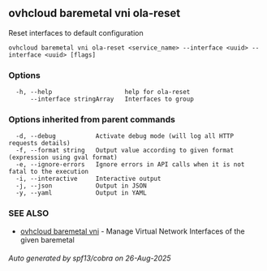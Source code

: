 ## ovhcloud baremetal vni ola-reset

Reset interfaces to default configuration

```
ovhcloud baremetal vni ola-reset <service_name> --interface <uuid> --interface <uuid> [flags]
```

### Options

```
  -h, --help                    help for ola-reset
      --interface stringArray   Interfaces to group
```

### Options inherited from parent commands

```
  -d, --debug           Activate debug mode (will log all HTTP requests details)
  -f, --format string   Output value according to given format (expression using gval format)
  -e, --ignore-errors   Ignore errors in API calls when it is not fatal to the execution
  -i, --interactive     Interactive output
  -j, --json            Output in JSON
  -y, --yaml            Output in YAML
```

### SEE ALSO

* [ovhcloud baremetal vni](ovhcloud_baremetal_vni.md)	 - Manage Virtual Network Interfaces of the given baremetal

###### Auto generated by spf13/cobra on 26-Aug-2025
